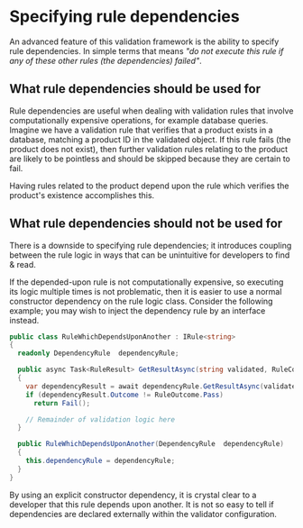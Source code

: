 # Specifying rule dependencies

An advanced feature of this validation framework is the ability to specify rule dependencies.
In simple terms that means _"do not execute this rule if any of these other rules (the dependencies) failed"_.

## What rule dependencies should be used for

Rule dependencies are useful when dealing with validation rules that involve computationally expensive operations, for example database queries.
Imagine we have a validation rule that verifies that a product exists in a database, matching a product ID in the validated object.
If this rule fails (the product does not exist), then further validation rules relating to the product are likely to be pointless and should be skipped because they are certain to fail.

Having rules related to the product depend upon the rule which verifies the product's existence accomplishes this.

## What rule dependencies should not be used for

There is a downside to specifying rule dependencies; it introduces coupling between the rule logic in ways that can be unintuitive for developers to find & read.

If the depended-upon rule is not computationally expensive, so executing its logic multiple times is not problematic, then it is easier to use a normal constructor dependency on the rule logic class.
Consider the following example; you may wish to inject the dependency rule by an interface instead.

```csharp
public class RuleWhichDependsUponAnother : IRule<string>
{
  readonly DependencyRule  dependencyRule;

  public async Task<RuleResult> GetResultAsync(string validated, RuleContext context, CancellationToken token = default)
  {
    var dependencyResult = await dependencyRule.GetResultAsync(validated, context, token);
    if (dependencyResult.Outcome != RuleOutcome.Pass)
      return Fail();

    // Remainder of validation logic here
  }

  public RuleWhichDependsUponAnother(DependencyRule  dependencyRule)
  {
    this.dependencyRule = dependencyRule;
  }
}
```

By using an explicit constructor dependency, it is crystal clear to a developer that this rule depends upon another.
It is not so easy to tell if dependencies are declared externally within the validator configuration.